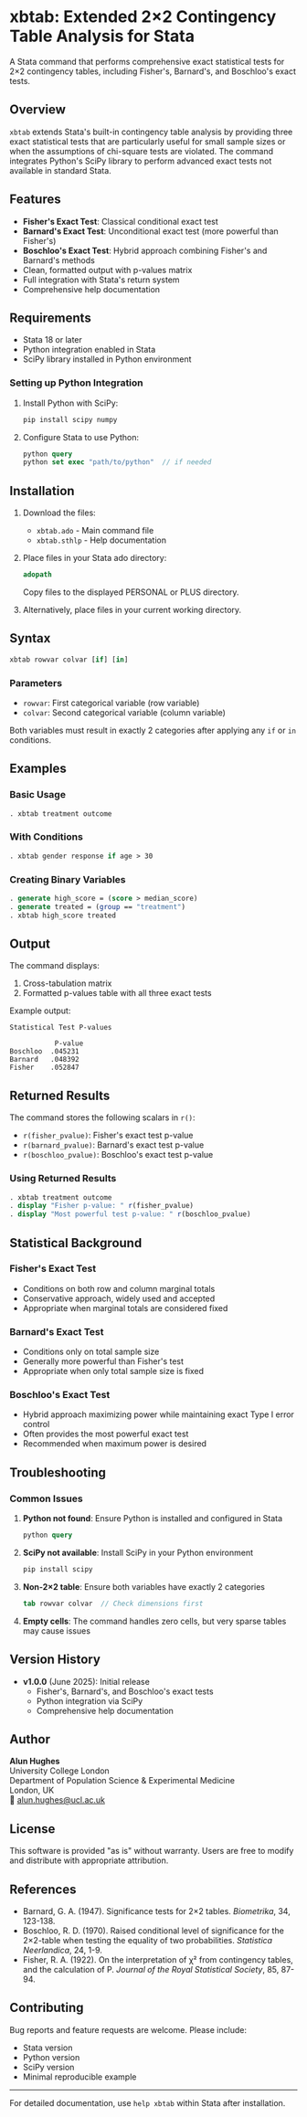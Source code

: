 # xbtab: Extended 2×2 Contingency Table Analysis for Stata

A Stata command that performs comprehensive exact statistical tests for 2×2 contingency tables, including Fisher's, Barnard's, and Boschloo's exact tests.

## Overview

`xbtab` extends Stata's built-in contingency table analysis by providing three exact statistical tests that are particularly useful for small sample sizes or when the assumptions of chi-square tests are violated. The command integrates Python's SciPy library to perform advanced exact tests not available in standard Stata.

## Features

- **Fisher's Exact Test**: Classical conditional exact test
- **Barnard's Exact Test**: Unconditional exact test (more powerful than Fisher's)
- **Boschloo's Exact Test**: Hybrid approach combining Fisher's and Barnard's methods
- Clean, formatted output with p-values matrix
- Full integration with Stata's return system
- Comprehensive help documentation

## Requirements

- Stata 18 or later
- Python integration enabled in Stata
- SciPy library installed in Python environment

### Setting up Python Integration

1. Install Python with SciPy:
   ```bash
   pip install scipy numpy
   ```

2. Configure Stata to use Python:
   ```stata
   python query
   python set exec "path/to/python"  // if needed
   ```

## Installation

1. Download the files:
   - `xbtab.ado` - Main command file
   - `xbtab.sthlp` - Help documentation

2. Place files in your Stata ado directory:
   ```stata
   adopath
   ```
   Copy files to the displayed PERSONAL or PLUS directory.

3. Alternatively, place files in your current working directory.

## Syntax

```stata
xbtab rowvar colvar [if] [in]
```

### Parameters
- `rowvar`: First categorical variable (row variable)
- `colvar`: Second categorical variable (column variable)

Both variables must result in exactly 2 categories after applying any `if` or `in` conditions.

## Examples

### Basic Usage
```stata
. xbtab treatment outcome
```

### With Conditions
```stata
. xbtab gender response if age > 30
```

### Creating Binary Variables
```stata
. generate high_score = (score > median_score)
. generate treated = (group == "treatment")
. xbtab high_score treated
```

## Output

The command displays:
1. Cross-tabulation matrix
2. Formatted p-values table with all three exact tests

Example output:
```
Statistical Test P-values

           P-value
Boschloo  .045231
Barnard   .048392
Fisher    .052847
```

## Returned Results

The command stores the following scalars in `r()`:

- `r(fisher_pvalue)`: Fisher's exact test p-value
- `r(barnard_pvalue)`: Barnard's exact test p-value  
- `r(boschloo_pvalue)`: Boschloo's exact test p-value

### Using Returned Results
```stata
. xbtab treatment outcome
. display "Fisher p-value: " r(fisher_pvalue)
. display "Most powerful test p-value: " r(boschloo_pvalue)
```

## Statistical Background

### Fisher's Exact Test
- Conditions on both row and column marginal totals
- Conservative approach, widely used and accepted
- Appropriate when marginal totals are considered fixed

### Barnard's Exact Test  
- Conditions only on total sample size
- Generally more powerful than Fisher's test
- Appropriate when only total sample size is fixed

### Boschloo's Exact Test
- Hybrid approach maximizing power while maintaining exact Type I error control
- Often provides the most powerful exact test
- Recommended when maximum power is desired

## Troubleshooting

### Common Issues

1. **Python not found**: Ensure Python is installed and configured in Stata
   ```stata
   python query
   ```

2. **SciPy not available**: Install SciPy in your Python environment
   ```bash
   pip install scipy
   ```

3. **Non-2×2 table**: Ensure both variables have exactly 2 categories
   ```stata
   tab rowvar colvar  // Check dimensions first
   ```

4. **Empty cells**: The command handles zero cells, but very sparse tables may cause issues

## Version History

- **v1.0.0** (June 2025): Initial release
  - Fisher's, Barnard's, and Boschloo's exact tests
  - Python integration via SciPy
  - Comprehensive help documentation

## Author

**Alun Hughes**  
University College London  
Department of Population Science & Experimental Medicine  
London, UK  
📧 [alun.hughes@ucl.ac.uk](mailto:alun.hughes@ucl.ac.uk)

## License

This software is provided "as is" without warranty. Users are free to modify and distribute with appropriate attribution.

## References

- Barnard, G. A. (1947). Significance tests for 2×2 tables. *Biometrika*, 34, 123-138.
- Boschloo, R. D. (1970). Raised conditional level of significance for the 2×2-table when testing the equality of two probabilities. *Statistica Neerlandica*, 24, 1-9.
- Fisher, R. A. (1922). On the interpretation of χ² from contingency tables, and the calculation of P. *Journal of the Royal Statistical Society*, 85, 87-94.

## Contributing

Bug reports and feature requests are welcome. Please include:
- Stata version
- Python version
- SciPy version
- Minimal reproducible example

---

For detailed documentation, use `help xbtab` within Stata after installation.
